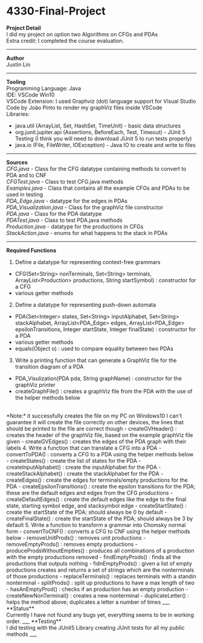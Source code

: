 # 4330-Final-Project
**Project Detail**
<br>
I did my project on option two Algorithms on CFGs and PDAs
<br>
Extra credit: I completed the course evaluation.
___
**Author**
<br>
Justin Lin
___
**Tooling**
<br>
Programming Language: Java
<br>
IDE: VSCode Win10
<br>
VSCode Extension: I used Graphviz (dot) language support for Visual Studio Code by João Pinto to render my graphViz files inside VSCode
<br>
Libraries: 
- java.util (ArrayList, Set, HashSet, TimeUnit) - basic data structures
- org.junit.jupiter.api (Assertions, BeforeEach, Test, Timeout) - JUnit 5 Testing (I think you will need to download JUnit 5 to run tests properly)
- java.io (File, FileWriter, IOException) - Java IO to create and write to files
___
**Sources**
<br>
*CFG.java* - Class for the CFG datatype containing methods to convert to PDA and to CNF
<br>
*CFGTest.java* - Class to test CFG.java methods
<br>
*Examples.java* - Class that contains all the example CFGs and PDAs to be used in testing
<br>
*PDA_Edge.java* - datatype for the edges in PDAs
<br>
*PDA_Visualization.java* - Class for the graphViz file constructor
<br>
*PDA.java* - Class for the PDA datatype
<br>
*PDATest.java* - Class to test PDA.java methods
<br>
*Production.java* - datatype for the productions in CFGs
<br>
*StackAction.java* - enums for what happens to the stack in PDAs
___
**Required Functions**
<br>
1. Define a datatype for representing context-free grammars
- CFG(Set<String\> nonTerminals, Set<String\> terminals, ArrayList<Production\> productions, String startSymbol) : constructor for a CFG
- various getter methods
2. Define a datatype for representing push-down automata
- PDA(Set<Integer\> states, Set<String\> inputAlphabet, Set<String\> stackAlphabet, ArrayList<PDA_Edge> edges, ArrayList<PDA_Edge> epsilonTransitions, Integer startState, Integer finalState) : constructor for a PDA
- various getter methods
- equals(Object o) : used to compare equality between two PDAs
3. Write a printing function that can generate a GraphViz file for the transition diagram of a PDA
- PDA_Visulization(PDA pda, String graphName) : constructor for the graphViz printer
- createGraphFile() : creates a graphViz file from the PDA with the use of the helper methods below
<br>
*Note:* it successfully creates the file on my PC on Windows10 I can't guarantee it will create the file correctly on other devices, the lines that should be printed to the file are correct though
- createGVHeader() : creates the header of the graphViz file, based on the example graphViz file given
- createGVEdges() : creates the edges of the PDA graph with their labels
4. Write a function that can translate a CFG into a PDA
- convertToPDA() : converts a CFG to a PDA using the helper methods below
- createStates() : create the list of states for the PDA
- createInputAlphabet() : create the inputAlphabet for the PDA
- createStackAlphabet() : create the stackAlphabet for the PDA
- createEdges() : create the edges for terminals/empty productions for the PDA
- createEpsilonTransitions() : create the epsilon transitions for the PDA; these are the default edges and edges from the CFG productions
- createDefaultEdges() : create the default edges like the edge to the final state, starting symbol edge, and stacksymbol edge
- createStartState() : create the startState of the PDA; should always be 0 by default
- createFinalState() : create the startState of the PDA; should always be 3 by default
5. Write a function to transform a grammar into Chomsky normal form
- convertToCNF() : converts a CFG to CNF using the helper methods below
- removeUnitProds() : removes unit productions
- removeEmptyProds() : removes empty productions
- produceProdsWithoutEmpties() : produces all combinations of a production with the empty productions removed
- findEmptyProds() : finds all the productions that outputs nothing
- fidnEmptyProds() : given a list of empty productions creates and returns a set of strings which are the nonterminals of those productions
- replaceTerminals() : replaces terminals with a standin nonterminal
- splitProds() : split up productions to have a max length of two
- hasAnEmptyProd() : checks if an production has an empty production
- createNewNonTerminal() : creates a new nonterminal
- duplicateLetter() : helps the method above; duplicates a letter a number of times
___
**Status**
<br>
Currently I have not found any bugs yet, everything seems to be in working order.
___
**Testing**
<br>
I did testing with the JUnit5 Library creating JUnit tests for all my public methods
___